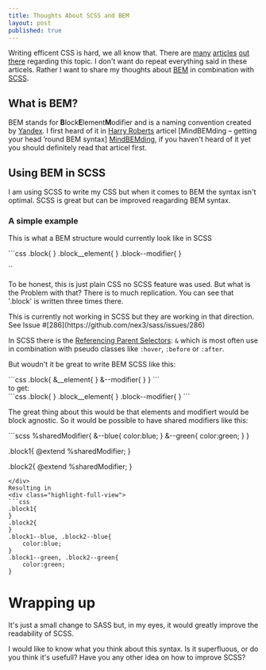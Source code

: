 ```yaml
---
title: Thoughts About SCSS and BEM
layout: post
published: true
---
```


Writing efficent CSS is hard, we all know that. There are [many][1] [articles][2] [out][3] [there][4] regarding this topic.
I don't want do repeat everything said in these articels.
Rather I want to share my thoughts about [BEM] in combination with [SCSS].

[1]: http://csswizardry.com/2011/09/writing-efficient-css-selectors/
[2]: https://developer.mozilla.org/en-US/docs/Web/Guide/CSS/Writing_efficient_CSS
[3]: http://css-tricks.com/efficiently-rendering-css/
[4]: https://developers.google.com/speed/docs/best-practices/rendering

## What is BEM?

BEM stands for **B**lock**E**lement**M**odifier and is a naming convention created by [Yandex].
I first heard of it in [Harry Roberts](http://csswizardry.com/) articel [MindBEMding – getting your head ’round BEM syntax] [MindBEMding],
if you haven't heard of it yet you should definitely read that articel first.

[5]: http://nicolasgallagher.com/about-html-semantics-front-end-architecture/
[MindBEMding]: http://csswizardry.com/2013/01/mindbemding-getting-your-head-round-bem-syntax/
[SCSS]: http://sass-lang.com/
[BEM]:  http://bem.info/
[Yandex]: http://www.yandex.ru/

## Using BEM in SCSS

I am using SCSS to write my CSS but when it comes to BEM the syntax isn't optimal.
SCSS is great but can be improved reagarding BEM syntax.


### A simple example

This is what a BEM structure would currently look like in SCSS

<div class="highlight-full-view">
```css
.block{
}
    .block__element{
    }
    .block--modifier{
    }

``
</div>

To be honest, this is just plain CSS no SCSS feature was used. But what is the Problem with that?
There is to much replication. You can see that '.block' is written three times there.

<aside>This is currently not working in SCSS but they are working in that direction. See Issue #[286](https://github.com/nex3/sass/issues/286)</aside>

In SCSS there is the [Referencing Parent Selectors](http://sass-lang.com/docs/yardoc/file.SASS_REFERENCE.html#referencing_parent_selectors_): `&` which is most often use in combination with pseudo classes like `:hover`, `:before` or `:after`.

But woudn't it be great to write BEM SCSS like this:
<div class="highlight-full-view">
```css
.block{
    &__element{
    }
    &--modifier{
    }
}
```
</div>
to get:
<div class="highlight-full-view">
```css
.block{
}
.block__element{
}
.block--modifier{
}
```
</div>

The great thing about this would be that elements and modifiert would be block agnostic. So it would be possible to have shared modifiers like this:
<div class="highlight-full-view">
```scss
%sharedModifier{
    &--blue{
        color:blue;
    }
    &--green{
        color:green;
    }
}

.block1{
    @extend %sharedModifier;
}

.block2{
    @extend %sharedModifier;
}

```
</div>
Resulting in
<div class="highlight-full-view">
```css
.block1{
}
.block2{
}
.block1--blue, .block2--blue{
    color:blue;
}
.block1--green, .block2--green{
    color:green;
}
```
</div>

# Wrapping up

It's just a small change to SASS but, in my eyes, it would greatly improve the readability of SCSS.

I would like to know what you think about this syntax. Is it superfluous, or do you think it's usefull? Have you any other idea on how to
improve SCSS?
